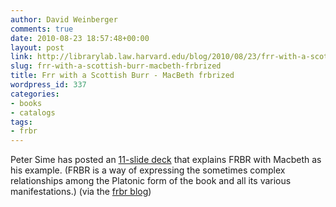 ```yaml
---
author: David Weinberger
comments: true
date: 2010-08-23 18:57:48+00:00
layout: post
link: http://librarylab.law.harvard.edu/blog/2010/08/23/frr-with-a-scottish-burr-macbeth-frbrized/
slug: frr-with-a-scottish-burr-macbeth-frbrized
title: Frr with a Scottish Burr - MacBeth frbrized
wordpress_id: 337
categories:
- books
- catalogs
tags:
- frbr
---
```


Peter Sime has posted an [11-slide deck](http://www.slideshare.net/DescribeNZ/frrr-brrr-scottish-play) that explains FRBR with Macbeth as his example. (FRBR is a way of expressing the sometimes complex relationships among the Platonic form of the book and all its various manifestations.) (via the [frbr blog](http://www.frbr.org/))
